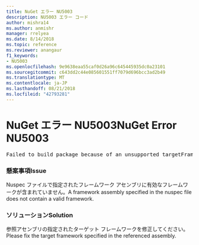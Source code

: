 ```yaml
---
title: NuGet エラー NU5003
description: NU5003 エラー コード
author: mishra14
ms.author: anmishr
manager: rrelyea
ms.date: 8/14/2018
ms.topic: reference
ms.reviewer: anangaur
f1_keywords:
- NU5003
ms.openlocfilehash: 9e9638eaa55caf0d26a96c645445935dc0a23101
ms.sourcegitcommit: c643dd2c44e085601551ff7079d696bcc3ad2b49
ms.translationtype: MT
ms.contentlocale: ja-JP
ms.lasthandoff: 08/21/2018
ms.locfileid: "42793281"
---
```

# <a name="nuget-error-nu5003"></a><span data-ttu-id="4a936-103">NuGet エラー NU5003</span><span class="sxs-lookup"><span data-stu-id="4a936-103">NuGet Error NU5003</span></span>
<pre>Failed to build package because of an unsupported targetFramework value on 'System.Net'.</pre>

### <a name="issue"></a><span data-ttu-id="4a936-104">懸案事項</span><span class="sxs-lookup"><span data-stu-id="4a936-104">Issue</span></span>

<span data-ttu-id="4a936-105">Nuspec ファイルで指定されたフレームワーク アセンブリに有効なフレームワークが含まれていません。</span><span class="sxs-lookup"><span data-stu-id="4a936-105">A framework assembly specified in the nuspec file does not contain a valid framework.</span></span>


### <a name="solution"></a><span data-ttu-id="4a936-106">ソリューション</span><span class="sxs-lookup"><span data-stu-id="4a936-106">Solution</span></span>

<span data-ttu-id="4a936-107">参照アセンブリの指定されたターゲット フレームワークを修正してください。</span><span class="sxs-lookup"><span data-stu-id="4a936-107">Please fix the target framework specified in the referenced assembly.</span></span>

